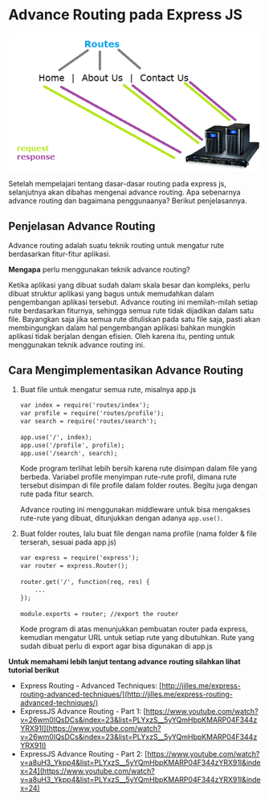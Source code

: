 # Advance Routing pada Express JS

![Advance Routing](advance-routing.png)

Setelah mempelajari tentang dasar-dasar routing pada express js, selanjutnya akan dibahas mengenai advance routing. Apa sebenarnya advance routing dan bagaimana penggunaanya? Berikut penjelasannya.

## Penjelasan Advance Routing
Advance routing adalah suatu teknik routing untuk mengatur rute berdasarkan fitur-fitur aplikasi. 

**Mengapa** perlu menggunakan teknik advance routing? 

Ketika aplikasi yang dibuat sudah dalam skala besar dan kompleks, perlu dibuat struktur aplikasi yang bagus untuk memudahkan dalam pengembangan aplikasi tersebut. Advance routing ini memilah-milah setiap rute berdasarkan fiturnya, sehingga semua rute tidak dijadikan dalam satu file. Bayangkan saja jika semua rute dituliskan pada satu file saja, pasti akan membingungkan dalam hal pengembangan aplikasi bahkan mungkin aplikasi tidak berjalan dengan efisien. Oleh karena itu, penting untuk menggunakan teknik advance routing ini.

## Cara Mengimplementasikan Advance Routing

1. Buat file untuk mengatur semua rute, misalnya app.js

    ```
    var index = require('routes/index');  
    var profile = require('routes/profile');  
    var search = require('routes/search');  
    
    app.use('/', index);  
    app.use('/profile', profile);  
    app.use('/search', search);
    ```

    Kode program terlihat lebih bersih karena rute disimpan dalam file yang berbeda. Variabel profile menyimpan rute-rute profil, dimana rute tersebut disimpan di file profile dalam folder routes. Begitu juga dengan rute pada fitur search.

    Advance routing ini menggunakan middleware untuk bisa mengakses rute-rute yang dibuat, ditunjukkan dengan adanya ``app.use()``. 

2. Buat folder routes, lalu buat file dengan nama profile (nama folder & file terserah, sesuai pada app.js)

    ```
    var express = require('express');  
    var router = express.Router();  
    
    router.get('/', function(req, res) { 
        ... 
    });  
    
    module.exports = router; //export the router
    ```

    Kode program di atas menunjukkan pembuatan router pada express, kemudian mengatur URL untuk setiap rute yang dibutuhkan. Rute yang sudah dibuat perlu di export agar bisa digunakan di app.js

**Untuk memahami lebih lanjut tentang advance routing silahkan lihat tutorial berikut**

- Express Routing - Advanced Techniques: [http://jilles.me/express-routing-advanced-techniques/](http://jilles.me/express-routing-advanced-techniques/)
- ExpressJS Advance Routing - Part 1: [https://www.youtube.com/watch?v=26wm0IQsDCs&index=23&list=PLYxzS__5yYQmHbpKMARP04F344zYRX91I](https://www.youtube.com/watch?v=26wm0IQsDCs&index=23&list=PLYxzS__5yYQmHbpKMARP04F344zYRX91I)
- ExpressJS Advance Routing - Part 2: [https://www.youtube.com/watch?v=a8uH3_Ykpp4&list=PLYxzS__5yYQmHbpKMARP04F344zYRX91I&index=24](https://www.youtube.com/watch?v=a8uH3_Ykpp4&list=PLYxzS__5yYQmHbpKMARP04F344zYRX91I&index=24)